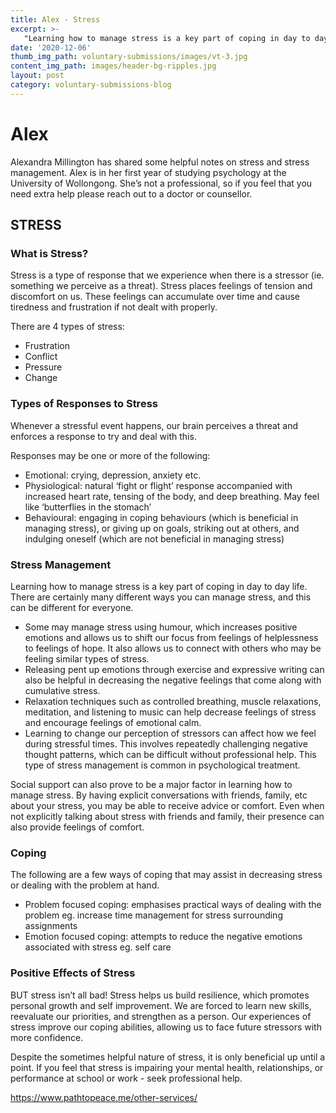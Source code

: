```yaml
---
title: Alex - Stress
excerpt: >-
   "Learning how to manage stress is a key part of coping in day to day life"
date: '2020-12-06'
thumb_img_path: voluntary-submissions/images/vt-3.jpg
content_img_path: images/header-bg-ripples.jpg
layout: post
category: voluntary-submissions-blog
---
```


# Alex
Alexandra Millington has shared some helpful notes on stress and stress management. Alex is in her first year of studying psychology at the University of Wollongong. She’s not a professional, so if you feel that you need extra help please reach out to a doctor or counsellor.

## STRESS

### What is Stress?
Stress is a type of response that we experience when there is a stressor (ie. something we perceive as a threat). Stress places feelings of tension and discomfort on us. These feelings can accumulate over time and cause tiredness and frustration if not dealt with properly.

There are 4 types of stress:
+ Frustration
+ Conflict
+ Pressure
+ Change

### Types of Responses to Stress
Whenever a stressful event happens, our brain perceives a threat and enforces a response to try and deal with this.

Responses may be one or more of the following:
+ Emotional: crying, depression, anxiety etc.
+ Physiological: natural ‘fight or flight’ response accompanied with increased heart rate, tensing of the body, and deep breathing. May feel like ‘butterflies in the stomach’
+ Behavioural: engaging in coping behaviours (which is beneficial in managing stress), or giving up on goals, striking out at others, and indulging oneself (which are not beneficial in managing stress)

### Stress Management
Learning how to manage stress is a key part of coping in day to day life. There are certainly many different ways you can manage stress, and this can be different for everyone.
+ Some may manage stress using humour, which increases positive emotions and allows us to shift our focus from feelings of helplessness to feelings of hope. It also allows us to connect with others who may be feeling similar types of stress. 
+ Releasing pent up emotions through exercise and expressive writing can also be helpful in decreasing the negative feelings that come along with cumulative stress.
+ Relaxation techniques such as controlled breathing, muscle relaxations, meditation, and listening to music can help decrease feelings of stress and encourage feelings of emotional calm.
+ Learning to change our perception of stressors can affect how we feel during stressful times. This involves repeatedly challenging negative thought patterns, which can be difficult without professional help. This type of stress management is common in psychological treatment.

Social support can also prove to be a major factor in learning how to manage stress. By having explicit conversations with friends, family, etc about your stress, you may be able to receive advice or comfort. Even when not explicitly talking about stress with friends and family, their presence can also provide feelings of comfort.

### Coping
The following are a few ways of coping that may assist in decreasing stress or dealing with the problem at hand.

+ Problem focused coping: emphasises practical ways of dealing with the problem eg. increase time management for stress surrounding assignments
+ Emotion focused coping: attempts to reduce the negative emotions associated with stress eg. self care

### Positive Effects of Stress
BUT stress isn’t all bad! Stress helps us build resilience, which promotes personal growth and self improvement. We are forced to learn new skills, reevaluate our priorities, and strengthen as a person. Our experiences of stress improve our coping abilities, allowing us to face future stressors with more confidence. 

Despite the sometimes helpful nature of stress, it is only beneficial up until a point. If you feel that stress is impairing your mental health, relationships, or performance at school or work - seek professional help.

https://www.pathtopeace.me/other-services/



